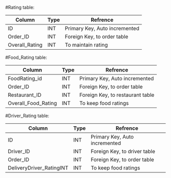 #Rating table:

|Column 	  | Type	  |         				Refrence						 |
|-----------------|-------------- |----------------------------------------------------------------------------------------------|
|ID      	  | INT		  | 		             Primary Key, Auto incremented					 |
|Order_ID         | INT		  |                          Foreign Key, to order table                          		 |
|Overall_Rating   | INT		  |                          To maintain rating                     			         |

#Food_Rating table:

|Column 	    | Type	    |         				Refrence						 |
|-------------------|-------------- |--------------------------------------------------------------------------------------------|
|FoodRating_id	    | INT	    |                 	    Primary Key, Auto incremented 					 |
|Order_ID	    | INT	    |                       Foreign Key, to order table                                          | 
|Restaurant_ID      | INT	    |                       Foreign Key, to restaurant table                                     | 
|Overall_Food_Rating| INT	    |                       To keep food ratings                                                 |

#Driver_Rating table: 	 


|Column 	          | Type	|         				Refrence					  |
|-------------------------|-------------|-----------------------------------------------------------------------------------------|
|ID		          | INT	    	|                 	Primary Key, Auto incremented 					  |
|Driver_ID	          | INT	    	|                       Foreign Key, to driver table                                      | 
|Order_ID                 | INT	    	|                       Foreign Key, to order table                                       | 
|DeliveryDriver_RatingINT | INT	        |         		To keep food ratings                                              |	